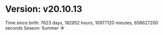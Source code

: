 # Version: v20.10.13
Time since birth: 7623 days, 182952 hours, 10977120 minutes, 658627200 seconds
Season: Summer ☀️
